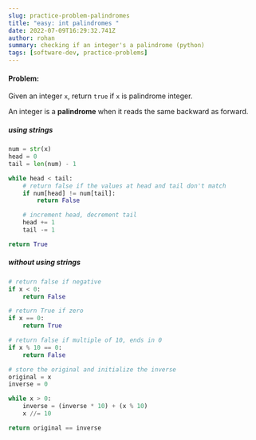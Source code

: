 ```yaml
---
slug: practice-problem-palindromes
title: "easy: int palindromes "
date: 2022-07-09T16:29:32.741Z
author: rohan
summary: checking if an integer's a palindrome (python)
tags: [software-dev, practice-problems]
---
```

#### Problem:

Given an integer `x`, return `true` if `x` is palindrome integer.

An integer is a **palindrome** when it reads the same backward as forward.

##### using strings

```python
num = str(x)
head = 0
tail = len(num) - 1

while head < tail:
    # return false if the values at head and tail don't match
    if num[head] != num[tail]:
        return False

    # increment head, decrement tail
    head += 1
    tail -= 1

return True
```

##### without using strings

```python
# return false if negative
if x < 0:
    return False

# return True if zero
if x == 0:
    return True

# return false if multiple of 10, ends in 0
if x % 10 == 0:
    return False

# store the original and initialize the inverse
original = x
inverse = 0

while x > 0:
    inverse = (inverse * 10) + (x % 10)
    x //= 10

return original == inverse

```